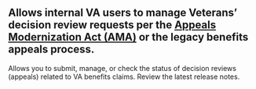 ## Allows internal VA users to manage Veterans’ decision review requests per the [Appeals Modernization Act (AMA)](https://benefits.va.gov/benefits/appeals.asp) or the legacy benefits appeals process. 

Allows you to submit, manage, or check the status of decision reviews (appeals) related to VA benefits claims. <Link to="/release-notes/appeals">Review the latest release notes</Link>.